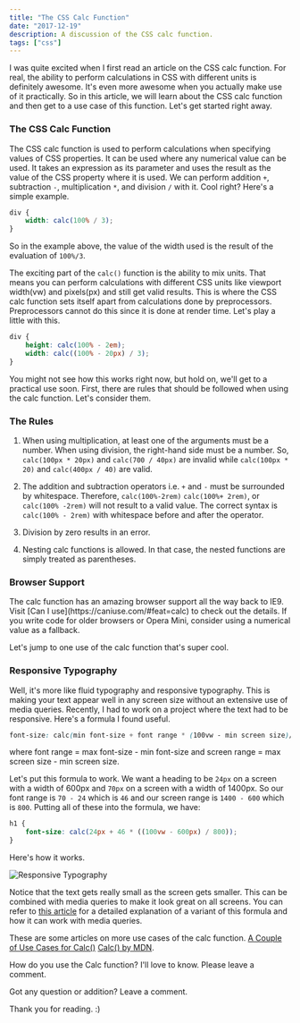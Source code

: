 ```yaml
---
title: "The CSS Calc Function"
date: "2017-12-19"
description: A discussion of the CSS calc function.
tags: ["css"]
---
```


I was quite excited when I first read an article on the CSS calc function. 
For real, the ability to perform calculations in CSS with different units is definitely awesome. It's even more awesome when you actually make use of it practically. So in this article, we will learn about the CSS calc function and then get to a use case of this function. Let's get started right away.

<h3><b>The CSS Calc Function</b></h3>

The CSS calc function is used to perform calculations when specifying values of CSS properties. It can be used where any numerical value can be used. It takes an expression as its parameter and uses the result as the value of the CSS property where it is used. We can perform addition ` + `, subtraction ` - `, multiplication ` * `, and division ` / ` with it. Cool right? Here's a simple example.

```CSS
div {
    width: calc(100% / 3);
}
```
So in the example above, the value of the width used is the result of the evaluation of ` 100%/3 `.

The exciting part of the `calc()` function is the ability to mix units. That means you can perform calculations with different CSS units like viewport width(vw) and pixels(px) and still get valid results. This is where the CSS calc function sets itself apart from calculations done by preprocessors. Preprocessors cannot do this since it is done at render time. Let's play a little with this.

```CSS
div {
    height: calc(100% - 2em);
    width: calc((100% - 20px) / 3);
}
```

You might not see how this works right now, but hold on, we'll get to a practical use soon. First, there are rules that should be followed when using the calc function. Let's consider them.

<h3><b>The Rules </b></h3>

1. When using multiplication, at least one of the arguments must be a number. When using division, the right-hand side must be a number. So, `calc(100px * 20px)` and `calc(700 / 40px)` are invalid while `calc(100px * 20)` and `calc(400px / 40)` are valid.

2. The addition and subtraction operators i.e. `+` and `-` must be surrounded by whitespace. Therefore, `calc(100%-2rem)` `calc(100%+ 2rem)`, or `calc(100% -2rem)` will not result to a valid value. The correct syntax is `calc(100% - 2rem)` with whitespace before and after the operator.

3. Division by zero results in an error.

4. Nesting calc functions is allowed. In that case, the nested functions are simply treated as parentheses.

<h3><b>Browser Support</b></h3>
The calc function has an amazing browser support all the way back to IE9. Visit [Can I use](https://caniuse.com/#feat=calc) to check out the details.  If you write code for older browsers or Opera Mini, consider using a numerical value as a fallback.

Let's jump to one use of the calc function that's super cool.

 <h3><b>Responsive Typography</b></h3>

Well, it's more like fluid typography and responsive typography. This is making your text appear well in any screen size without an extensive use of media queries. Recently, I had to work on a project where the text had to be responsive. Here's a formula I found useful. 

```css
font-size: calc(min font-size + font range * (100vw - min screen size)/ screen range);
```

where font range = max font-size - min font-size
and screen range = max screen size - min screen size.

Let's put this formula to work. We want a heading to be `24px` on a screen with a width of 600px and `70px` on a screen with a width of 1400px. So our font range is `70 - 24` which is `46` and our screen range is `1400 - 600` which is `800`. Putting all of these into the formula, we have:

```css
h1 {
    font-size: calc(24px + 46 * ((100vw - 600px) / 800));
}
```
Here's how it works.

![Responsive Typography](http://res.cloudinary.com/dvj2hbywq/image/upload/v1513715493/Dec-19-2017-8_54-PM_qvjd5g.gif)

Notice that the text gets really small as the screen gets smaller. This can be combined with media queries to make it look great on all screens. You can refer to [this article](https://dev.to/promhize/completely-responsive-css-values-no-not-media-queries-d4l) for a detailed explanation of a variant of this formula and how it can work with media queries.  

These are some articles on more use cases of the calc function.
[A Couple of Use Cases for Calc()](https://css-tricks.com/a-couple-of-use-cases-for-calc/)
[Calc() by MDN](https://developer.mozilla.org/en-US/docs/Web/CSS/calc).

How do you use the Calc function? I'll love to know. Please leave a comment.

Got any question or addition? Leave a comment. 

Thank you for reading. :)